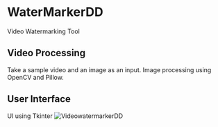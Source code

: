 # WaterMarkerDD
Video Watermarking Tool

## Video Processing
Take a sample video and an image as an input. Image processing using OpenCV and Pillow.

## User Interface
UI using Tkinter
![VideowatermarkerDD](/media/abinash/code/github2/video/VideowatermarkerDD.png)
